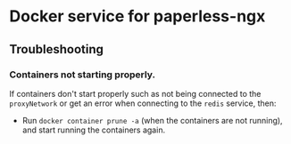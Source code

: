 # Docker service for paperless-ngx

## Troubleshooting

### Containers not starting properly.

If containers don't start properly such as not being connected to the `proxyNetwork` or get an error when connecting to the `redis` service, then:
- Run `docker container prune -a` (when the containers are not running), and start running the containers again.
